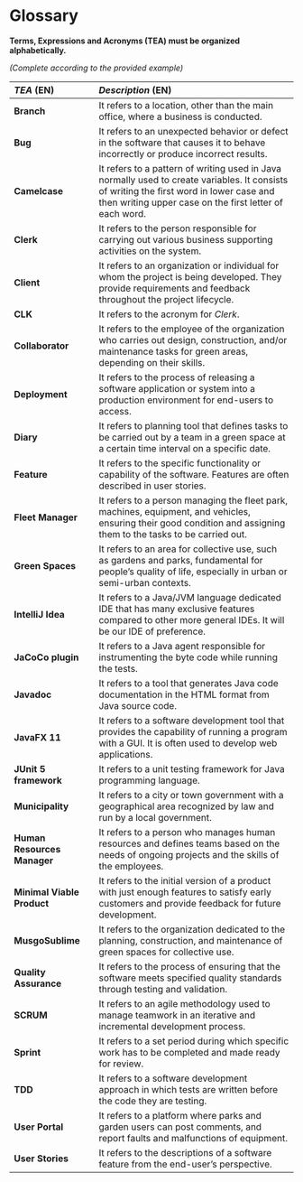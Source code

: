 # Glossary

**Terms, Expressions and Acronyms (TEA) must be organized alphabetically.**

_(Complete according to the provided example)_

| **_TEA_** (EN)              | **_Description_** (EN)                                                                                                                                                                              |                                   
|:----------------------------|:----------------------------------------------------------------------------------------------------------------------------------------------------------------------------------------------------|
| **Branch**                  | It refers to a location, other than the main office, where a business is conducted.                                                                                                                 |                                                                                          |
| **Bug**                     | It refers to an unexpected behavior or defect in the software that causes it to behave incorrectly or produce incorrect results.                                                                    |
| **Camelcase**               | It refers to a pattern of writing used in Java normally used to create variables. It consists of writing the first word in lower case and then writing upper case on the first letter of each word. |  
| **Clerk**                   | It refers to the person responsible for carrying out various business supporting activities on the system.                                                                                          |
| **Client**                  | It refers to an organization or individual for whom the project is being developed. They provide requirements and feedback throughout the project lifecycle.                                        |
| **CLK**                     | It refers to the acronym for _Clerk_.                                                                                                                                                               |
| **Collaborator**            | It refers to the employee of the organization who carries out design, construction, and/or maintenance tasks for green areas, depending on their skills.                                            |
| **Deployment**              | It refers to the process of releasing a software application or system into a production environment for end-users to access.                                                                       |
| **Diary**                   | 	It refers to planning tool that defines tasks to be carried out by a team in a green space at a certain time interval on a specific date.                                                          |
| **Feature**                 | It refers to the specific functionality or capability of the software. Features are often described in user stories.                                                                                |
| **Fleet Manager**	          | It refers to a person managing the fleet park, machines, equipment, and vehicles, ensuring their good condition and assigning them to the tasks to be carried out.                                  |
| **Green Spaces**            | 	It refers to an area for collective use, such as gardens and parks, fundamental for people’s quality of life, especially in urban or semi-urban contexts.                                          |
| **IntelliJ Idea**           | It refers to a Java/JVM language dedicated IDE that has many exclusive features compared to other more general IDEs. It will be our IDE of preference.                                              |
| **JaCoCo plugin**           | It refers to a Java agent responsible for instrumenting the byte code while running the tests.                                                                                                      |
| **Javadoc**                 | It refers to a tool that generates Java code documentation in the HTML format from Java source code.                                                                                                |
| **JavaFX 11**               | It refers to a software development tool that provides the capability of running a program with a GUI. It is often used to develop web applications.                                                |
| **JUnit 5 framework**       | It refers to a unit testing framework for Java programming language.                                                                                                                                |
| **Municipality**            | It refers to a city or town government with a geographical area recognized by law and run by a local government.                                                                                    |
| **Human Resources Manager** | 	It refers to a person who manages human resources and defines teams based on the needs of ongoing projects and the skills of the employees.                                                        |
| **Minimal Viable Product**  | 	It refers to the initial version of a product with just enough features to satisfy early customers and provide feedback for future development.                                                    |
| **MusgoSublime**            | 	It refers to the organization dedicated to the planning, construction, and maintenance of green spaces for collective use.                                                                         |
| **Quality Assurance**       | It refers to the process of ensuring that the software meets specified quality standards through testing and validation.                                                                            |
| **SCRUM**	                  | It refers to an agile methodology used to manage teamwork in an iterative and incremental development process.                                                                                      |
| **Sprint**                  | 	It refers to a set period during which specific work has to be completed and made ready for review.                                                                                                |
| **TDD**                     | 	It refers to a software development approach in which tests are written before the code they are testing.                                                                                          |
| **User Portal**             | 	It refers to a platform where parks and garden users can post comments, and report faults and malfunctions of equipment.                                                                           |
| **User Stories**            | 	It refers to the descriptions of a software feature from the end-user’s perspective.                                                                                                               |

